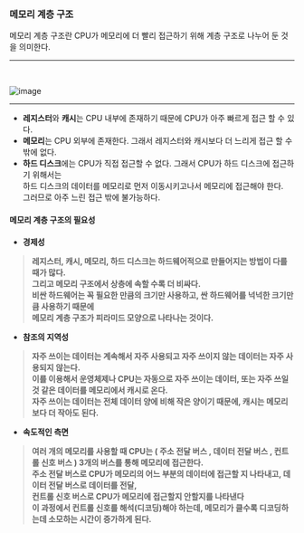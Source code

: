 

### 메모리 계층 구조


메모리 계층 구조란 CPU가 메모리에 더 빨리 접근하기 위해 계층 구조로 나누어 둔 것을 의미한다. 

---
</br>

![image](https://upload.wikimedia.org/wikipedia/commons/thumb/c/c6/%EB%A9%94%EB%AA%A8%EB%A6%AC%EA%B3%84%EC%B8%B5%EA%B5%AC%EC%A1%B0%EA%B7%B8%EB%A6%BC1.png/330px-%EB%A9%94%EB%AA%A8%EB%A6%AC%EA%B3%84%EC%B8%B5%EA%B5%AC%EC%A1%B0%EA%B7%B8%EB%A6%BC1.png)

---
* **레지스터**와 **캐시**는 CPU 내부에 존재하기 때문에 CPU가 아주 빠르게 접근 할 수 있다. <br>
* **메모리**는 CPU 외부에 존재한다. 그래서 레지스터와 캐시보다 더 느리게 접근 할 수 밖에 없다. </br>
* **하드 디스크**에는 CPU가 직접 접근할 수 없다. 그래서 CPU가 하드 디스크에 접근하기 위해서는 <br>하드 디스크의 데이터를 메모리로 먼저 이동시키고나서 메모리에 접근해야 한다.
<br>그러므로 아주 느린 접근 밖에 불가능하다.


#### 메모리 계층 구조의 필요성

* **경제성** 
> **레지스터, 캐시, 메모리, 하드 디스크는 하드웨어적으로 만들어지는 방법이 다를 때가 많다.<br> 그리고 메모리 구조에서 상층에 속할 수록 더 비싸다. <br>비싼 하드웨어는 꼭 필요한 만큼의 크기만 사용하고, 싼 하드웨어를 넉넉한 크기만큼 사용하기 때문에<br> 메모리 계층 구조가 피라미드 모양으로 나타나는 것이다.**


* **참조의 지역성** 
> **자주 쓰이는 데이터는 계속해서 자주 사용되고 자주 쓰이지 않는 데이터는 자주 사용되지 않는다.<br>
이를 이용해서 운영체제나 CPU는 자동으로 자주 쓰이는 데이터, 또는 자주 쓰일 것 같은 데이터를 메모리에서 캐시로 온다.<br>
자주 쓰이는 데이터는 전체 데이터 양에 비해 작은 양이기 때문에, 캐시는 메모리보다 더 작아도 된다.**

* **속도적인 측면**
> **여러 개의 메모리를 사용할 때 CPU는 ( 주소 전달 버스 , 데이터 전달 버스 , 컨트롤 신호 버스 )  3개의 버스를 통해 메모리에 접근한다.<br>
주소 전달 버스로 CPU가 메모리의 어느 부분의 데이터에 접근할 지 나타내고, 데이터 전달 버스로 데이터를 전달,<br>컨트롤 신호 버스로 CPU가 메모리에 접근할지 안할지를 나타낸다<br>이 과정에서 컨트롤 신호를 해석(디코딩)해야 하는데, 메모리가 클수록 디코딩하는데 소모하는 시간이 증가하게 된다.**
